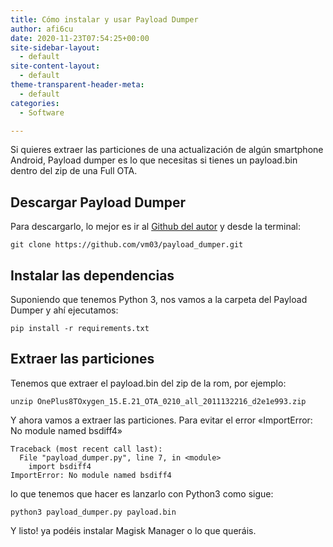 ```yaml
---
title: Cómo instalar y usar Payload Dumper
author: afi6cu
date: 2020-11-23T07:54:25+00:00
site-sidebar-layout:
  - default
site-content-layout:
  - default
theme-transparent-header-meta:
  - default
categories:
  - Software

---
```

Si quieres extraer las particiones de una actualización de algún smartphone Android, Payload dumper es lo que necesitas si tienes un payload.bin dentro del zip de una Full OTA.

## Descargar Payload Dumper

Para descargarlo, lo mejor es ir al <a href="https://github.com/vm03/payload_dumper" target="_blank" rel="noreferrer noopener">Github del autor</a> y desde la terminal:

<pre class="wp-block-code"><code>git clone https://github.com/vm03/payload_dumper.git</code></pre>

## Instalar las dependencias

Suponiendo que tenemos Python 3, nos vamos a la carpeta del Payload Dumper y ahí ejecutamos:

<pre class="wp-block-code"><code>pip install -r requirements.txt</code></pre>

## Extraer las particiones

Tenemos que extraer el payload.bin del zip de la rom, por ejemplo:

<pre class="wp-block-code"><code>unzip OnePlus8TOxygen_15.E.21_OTA_0210_all_2011132216_d2e1e993.zip</code></pre>

Y ahora vamos a extraer las particiones. Para evitar el error «ImportError: No module named bsdiff4»

<pre class="wp-block-code"><code>Traceback (most recent call last):
  File "payload_dumper.py", line 7, in &lt;module>
    import bsdiff4
ImportError: No module named bsdiff4</code></pre>

lo que tenemos que hacer es lanzarlo con Python3 como sigue:

<pre class="wp-block-code"><code>python3 payload_dumper.py payload.bin</code></pre>

Y listo! ya podéis instalar Magisk Manager o lo que queráis.